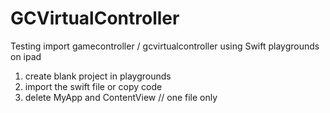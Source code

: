 # GCVirtualController
Testing import gamecontroller / gcvirtualcontroller
using Swift playgrounds on ipad
1. create blank project in playgrounds
2. import the swift file or copy code
3. delete MyApp and ContentView // one file only
